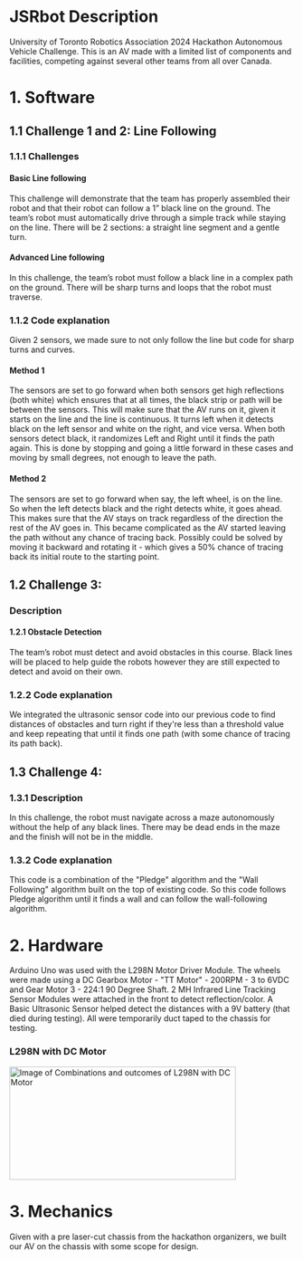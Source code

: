 # JSRbot Description
University of Toronto Robotics Association 2024 Hackathon Autonomous Vehicle Challenge. This is an AV made with a limited list of components and facilities, competing against several other teams from all over Canada.

# 1. Software
## 1.1 Challenge 1 and 2: Line Following
### 1.1.1 Challenges
#### Basic Line following
This challenge will demonstrate that the team has properly assembled their robot and that their robot can follow a 1” black line on the ground. The team’s robot must automatically drive through a simple track while staying on the line. There will be 2 sections: a straight line segment and a gentle turn.
#### Advanced Line following
In this challenge, the team’s robot must follow a black line in a complex path on the ground. There will be sharp turns and loops that the robot must traverse.
### 1.1.2 Code explanation
Given 2 sensors, we made sure to not only follow the line but code for sharp turns and curves. 
#### Method 1
The sensors are set to go forward when both sensors get high reflections (both white) which ensures that at all times, the black strip or path will be between the sensors. This will make sure that the AV runs on it, given it starts on the line and the line is continuous. It turns left when it detects black on the left sensor and white on the right, and vice versa. When both sensors detect black, it randomizes Left and Right until it finds the path again. This is done by stopping and going a little forward in these cases and moving by small degrees, not enough to leave the path. 
#### Method 2
The sensors are set to go forward when say, the left wheel, is on the line. So when the left detects black and the right detects white, it goes ahead. This makes sure that the AV stays on track regardless of the direction the rest of the AV goes in. This became complicated as the AV started leaving the path without any chance of tracing back. Possibly could be solved by moving it backward and rotating it - which gives a 50% chance of tracing back its initial route to the starting point.
## 1.2 Challenge 3: 
### Description
#### 1.2.1 Obstacle Detection
The team’s robot must detect and avoid obstacles in this course. Black lines will be placed to help guide the robots however they are still expected to detect and avoid on their own.
### 1.2.2 Code explanation
We integrated the ultrasonic sensor code into our previous code to find distances of obstacles and turn right if they're less than a threshold value and keep repeating that until it finds one path (with some chance of tracing its path back).
## 1.3 Challenge 4:
### 1.3.1 Description
In this challenge, the robot must navigate across a maze autonomously without the help of any black lines. There may be dead ends in the maze and the finish will not be in the middle.
### 1.3.2 Code explanation
This code is a combination of the "Pledge" algorithm and the "Wall Following" algorithm built on the top of existing code. So this code follows Pledge algorithm until it finds a wall and can follow the wall-following algorithm. 
# 2. Hardware
Arduino Uno was used with the L298N Motor Driver Module. The wheels were made using a DC Gearbox Motor - "TT Motor" - 200RPM - 3 to 6VDC and Gear Motor 3 - 224:1 90 Degree Shaft. 2 MH Infrared Line Tracking Sensor Modules were attached in the front to detect reflection/color. A Basic Ultrasonic Sensor helped detect the distances with a 9V battery (that died during testing). All were temporarily duct taped to the chassis for testing.   

### L298N with DC Motor
<img src="https://github.com/kalashb/JSRbot/assets/66458799/32b997a0-1271-45c7-b0e1-aa0ca6f68250" alt="Image of Combinations and outcomes of L298N with DC Motor" title="Figure: Combinations and outcomes of L298N with DC Motor" width="400" height="200">

# 3. Mechanics
Given with a pre laser-cut chassis from the hackathon organizers, we built our AV on the chassis with some scope for design.
